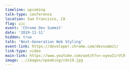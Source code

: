 ```yaml
---
timeline: upcoming
talk-type: conference
location: San Francisco, CA
flag: 🇺🇸
event: 'Chrome Dev Summit'
date: '2019-11-11'
hidden: true
talk: 'Next-Generation Web Styling'
event-link: https://developer.chrome.com/devsummit/
link-type: video
main-link: https://www.youtube.com/watch?v=-oyeaIirVC0
image: ../images/speaking/cds19.jpg
---
```

